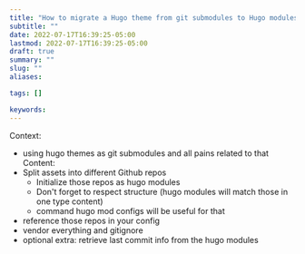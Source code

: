 ```yaml
---
title: "How to migrate a Hugo theme from git submodules to Hugo modules"
subtitle: ""
date: 2022-07-17T16:39:25-05:00
lastmod: 2022-07-17T16:39:25-05:00
draft: true
summary: ""
slug: ""
aliases:

tags: []

keywords:
---
```


Context:
* using hugo themes as git submodules and all pains related to that
Content:
* Split assets into different Github repos
  - Initialize those repos as hugo modules
  - Don't forget to respect structure (hugo modules will match those in one type content)
  - command hugo mod configs will be useful for that
* reference those repos in your config
* vendor everything and gitignore
* optional extra: retrieve last commit info from the hugo modules
